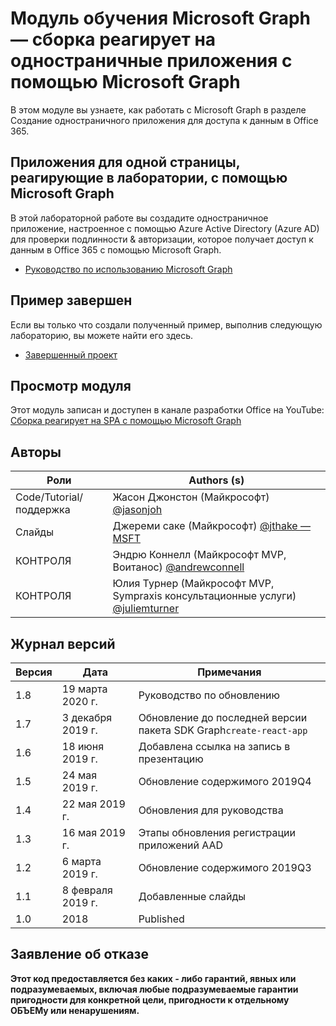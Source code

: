 # <a name="microsoft-graph-training-module---build-react-single-page-apps-with-microsoft-graph"></a>Модуль обучения Microsoft Graph — сборка реагирует на одностраничные приложения с помощью Microsoft Graph

В этом модуле вы узнаете, как работать с Microsoft Graph в разделе Создание одностраничного приложения для доступа к данным в Office 365.

## <a name="lab---react-single-page-apps-with-the-microsoft-graph"></a>Приложения для одной страницы, реагирующие в лаборатории, с помощью Microsoft Graph

В этой лабораторной работе вы создадите одностраничное приложение, настроенное с помощью Azure Active Directory (Azure AD) для проверки подлинности & авторизации, которое получает доступ к данным в Office 365 с помощью Microsoft Graph.

- [Руководство по использованию Microsoft Graph](https://docs.microsoft.com/graph/training/react-tutorial)

## <a name="completed-sample"></a>Пример завершен

Если вы только что создали полученный пример, выполнив следующую лабораторию, вы можете найти его здесь.

- [Завершенный проект](demo)

## <a name="watch-the-module"></a>Просмотр модуля

Этот модуль записан и доступен в канале разработки Office на YouTube: [Сборка реагирует на SPA с помощью Microsoft Graph](https://youtu.be/IghiKqly-HY)

## <a name="contributors"></a>Авторы

|           Роли           |                                           Authors (s)                                           |
| ------------------------- | --------------------------------------------------------------------------------------------- |
| Code/Tutorial/поддержка | Жасон Джонстон (Майкрософт) [@jasonjoh](//github.com/jasonjoh)                                 |
| Слайды                    | Джереми саке (Майкрософт) [@jthake — MSFT](//github.com/jthake-msft)                             |
| КОНТРОЛЯ                        | Эндрю Коннелл (Майкрософт MVP, Воитанос) [@andrewconnell](//github.com/andrewconnell)         |
| КОНТРОЛЯ                        | Юлия Турнер (Майкрософт MVP, Sympraxis консультационные услуги) [@juliemturner](//github.com/juliemturner) |

## <a name="version-history"></a>Журнал версий

| Версия |       Дата       |              Примечания              |
| ------- | ---------------- | ---------------------------------- |
| 1.8     | 19 марта 2020 г.   | Руководство по обновлению                   |
| 1.7     | 3 декабря 2019 г. | Обновление до последней версии пакета SDK Graph`create-react-app` |
| 1.6     | 18 июня 2019 г.    | Добавлена ссылка на запись в презентацию |
| 1.5     | 24 мая 2019 г.     | Обновление содержимого 2019Q4             |
| 1.4     | 22 мая 2019 г.     | Обновления для руководства                 |
| 1.3     | 16 мая 2019 г.     | Этапы обновления регистрации приложений AAD |
| 1.2     | 6 марта 2019 г.    | Обновление содержимого 2019Q3             |
| 1.1     | 8 февраля 2019 г. | Добавленные слайды                       |
| 1.0     | 2018             | Published                          |

## <a name="disclaimer"></a>Заявление об отказе

**Этот код предоставляется без каких *-* либо гарантий, явных или подразумеваемых, включая любые подразумеваемые гарантии пригодности для конкретной цели, пригодности к отдельному ОБЪЕМу или ненарушениям.**
